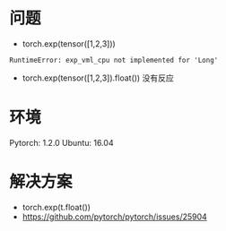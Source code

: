 # 问题
- torch.exp(tensor([1,2,3]))
```
RuntimeError: exp_vml_cpu not implemented for 'Long'
```

- torch.exp(tensor([1,2,3]).float())
没有反应

# 环境
Pytorch: 1.2.0
Ubuntu: 16.04

# 解决方案
- torch.exp(t.float())
- https://github.com/pytorch/pytorch/issues/25904
